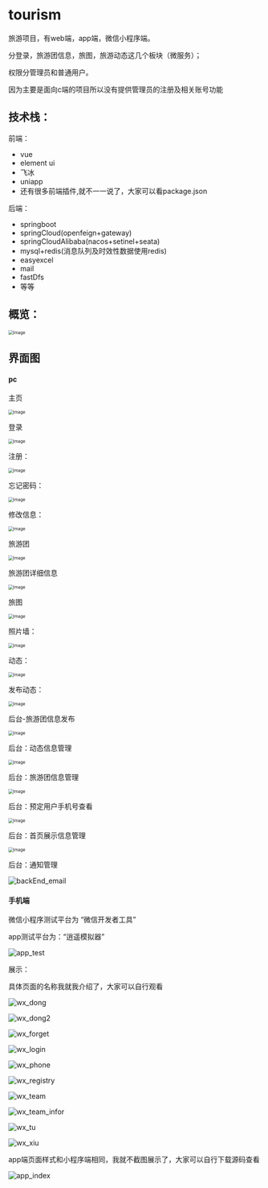 # tourism
旅游项目，有web端，app端，微信小程序端。

分登录，旅游团信息，旅图，旅游动态这几个板块（微服务）；

权限分管理员和普通用户。

因为主要是面向c端的项目所以没有提供管理员的注册及相关账号功能



## 技术栈：

前端：

- vue
- element ui
- 飞冰
- uniapp
- 还有很多前端插件,就不一一说了，大家可以看package.json

后端：

 - springboot
 - springCloud(openfeign+gateway)
 - springCloudAlibaba(nacos+setinel+seata)
 - mysql+redis(消息队列及时效性数据使用redis)
 - easyexcel
 - mail
 - fastDfs
 - 等等

## 概览：

<img src="screenshots\all.png" alt="image" style="zoom:60%;" />

## 界面图

#### pc

主页

<img src="screenshots\index.png" alt="image" style="zoom:60%;" />

登录

<img src="screenshots\login.png" alt="image" style="zoom:60%;" />

注册：

<img src="screenshots\registry.png" alt="image" style="zoom:60%;" />

忘记密码：

<img src="screenshots\forgetPass.png" alt="image" style="zoom:60%;" />

修改信息：

<img src="screenshots\updateInfor.png" alt="image" style="zoom:60%;" />

旅游团

<img src="screenshots\team.png" alt="image" style="zoom:60%;" />

旅游团详细信息

<img src="screenshots\teamInfor.png" alt="image" style="zoom:60%;" />

旅图

<img src="screenshots\myPhoto.png" alt="image" style="zoom:60%;" />

照片墙：

<img src="screenshots\photowall.png" alt="image" style="zoom:60%;" />

动态：

<img src="screenshots\dong_tai.png" alt="image" style="zoom:60%;" />

发布动态：

<img src="screenshots\publishDong.png" alt="image" style="zoom:60%;" />

 后台-旅游团信息发布

<img src="screenshots\backEnd_team.png" alt="image" style="zoom:60%;" />

后台：动态信息管理

<img src="screenshots\backEnd_dong.png" alt="image" style="zoom:60%;" />

后台：旅游团信息管理

<img src="screenshots\backEnd_teaminfor.png" alt="image" style="zoom:60%;" />

后台：预定用户手机号查看

<img src="screenshots\backEnd_phone.png" alt="image" style="zoom:60%;" />

后台：首页展示信息管理

<img src="screenshots\backEnd_index.png" alt="image" style="zoom:60%;" />

后台：通知管理

![backEnd_email](screenshots\backEnd_email.png)

#### 手机端

微信小程序测试平台为 “微信开发者工具”

app测试平台为：“逍遥模拟器”

![app_test](screenshots\app_test.png)

展示：

具体页面的名称我就我介绍了，大家可以自行观看

![wx_dong](screenshots\wx_dong.png)

![wx_dong2](screenshots\wx_dong2.png)

![wx_forget](screenshots\wx_forget.png)

![wx_login](screenshots\wx_login.png)

![wx_phone](screenshots\wx_phone.png)

![wx_registry](screenshots\wx_registry.png)

![wx_team](screenshots\wx_team.png)

![wx_team_infor](screenshots\wx_team_infor.png)

![wx_tu](screenshots\wx_tu.png)

![wx_xiu](screenshots\wx_xiu.png)

app端页面样式和小程序端相同，我就不截图展示了，大家可以自行下载源码查看

![app_index](screenshots\app_index.png)